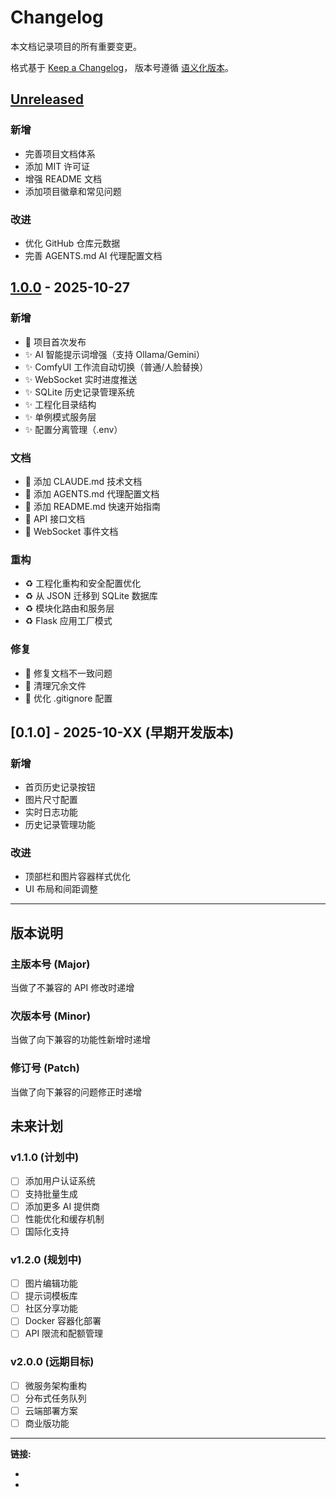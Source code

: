 # Changelog

本文档记录项目的所有重要变更。

格式基于 [Keep a Changelog](https://keepachangelog.com/zh-CN/1.0.0/)，
版本号遵循 [语义化版本](https://semver.org/lang/zh-CN/)。

## [Unreleased]

### 新增
- 完善项目文档体系
- 添加 MIT 许可证
- 增强 README 文档
- 添加项目徽章和常见问题

### 改进
- 优化 GitHub 仓库元数据
- 完善 AGENTS.md AI 代理配置文档

## [1.0.0] - 2025-10-27

### 新增
- 🎉 项目首次发布
- ✨ AI 智能提示词增强（支持 Ollama/Gemini）
- ✨ ComfyUI 工作流自动切换（普通/人脸替换）
- ✨ WebSocket 实时进度推送
- ✨ SQLite 历史记录管理系统
- ✨ 工程化目录结构
- ✨ 单例模式服务层
- ✨ 配置分离管理（.env）

### 文档
- 📝 添加 CLAUDE.md 技术文档
- 📝 添加 AGENTS.md 代理配置文档
- 📝 添加 README.md 快速开始指南
- 📝 API 接口文档
- 📝 WebSocket 事件文档

### 重构
- ♻️ 工程化重构和安全配置优化
- ♻️ 从 JSON 迁移到 SQLite 数据库
- ♻️ 模块化路由和服务层
- ♻️ Flask 应用工厂模式

### 修复
- 🐛 修复文档不一致问题
- 🐛 清理冗余文件
- 🐛 优化 .gitignore 配置

## [0.1.0] - 2025-10-XX (早期开发版本)

### 新增
- 首页历史记录按钮
- 图片尺寸配置
- 实时日志功能
- 历史记录管理功能

### 改进
- 顶部栏和图片容器样式优化
- UI 布局和间距调整

---

## 版本说明

### 主版本号 (Major)
当做了不兼容的 API 修改时递增

### 次版本号 (Minor)
当做了向下兼容的功能性新增时递增

### 修订号 (Patch)
当做了向下兼容的问题修正时递增

## 未来计划

### v1.1.0 (计划中)
- [ ] 添加用户认证系统
- [ ] 支持批量生成
- [ ] 添加更多 AI 提供商
- [ ] 性能优化和缓存机制
- [ ] 国际化支持

### v1.2.0 (规划中)
- [ ] 图片编辑功能
- [ ] 提示词模板库
- [ ] 社区分享功能
- [ ] Docker 容器化部署
- [ ] API 限流和配额管理

### v2.0.0 (远期目标)
- [ ] 微服务架构重构
- [ ] 分布式任务队列
- [ ] 云端部署方案
- [ ] 商业版功能

---

**链接:**
- [Unreleased]: https://github.com/yxhpy/comfy-prompt-studio/compare/v1.0.0...HEAD
- [1.0.0]: https://github.com/yxhpy/comfy-prompt-studio/releases/tag/v1.0.0
